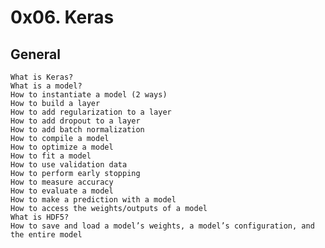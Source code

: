 # 0x06. Keras

## General

    What is Keras?
    What is a model?
    How to instantiate a model (2 ways)
    How to build a layer
    How to add regularization to a layer
    How to add dropout to a layer
    How to add batch normalization
    How to compile a model
    How to optimize a model
    How to fit a model
    How to use validation data
    How to perform early stopping
    How to measure accuracy
    How to evaluate a model
    How to make a prediction with a model
    How to access the weights/outputs of a model
    What is HDF5?
    How to save and load a model’s weights, a model’s configuration, and the entire model

